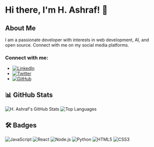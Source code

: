 # Hi there, I'm H. Ashraf! 👋

## About Me

I am a passionate developer with interests in web development, AI, and open source. Connect with me on my social media platforms.

### Connect with me:
- [![LinkedIn](https://img.shields.io/badge/LinkedIn-blue?style=for-the-badge&logo=linkedin)](https://www.linkedin.com/in/your-profile)
- [![Twitter](https://img.shields.io/badge/Twitter-blue?style=for-the-badge&logo=twitter)](https://twitter.com/your-profile)
- [![GitHub](https://img.shields.io/badge/GitHub-black?style=for-the-badge&logo=github)](https://github.com/h-ashraf)


## 📊 GitHub Stats

![H. Ashraf's GitHub Stats](https://github-readme-stats.vercel.app/api?username=h-ashraf&show_icons=true&theme=radical)
![Top Languages](https://github-readme-stats.vercel.app/api/top-langs/?username=h-ashraf&layout=compact&theme=radical)

## 🛠️ Badges

![JavaScript](https://img.shields.io/badge/JavaScript-F7DF1E?style=for-the-badge&logo=javascript&logoColor=black)
![React](https://img.shields.io/badge/React-61DAFB?style=for-the-badge&logo=react&logoColor=black)
![Node.js](https://img.shields.io/badge/Node.js-339933?style=for-the-badge&logo=node-dot-js&logoColor=white)
![Python](https://img.shields.io/badge/Python-3776AB?style=for-the-badge&logo=python&logoColor=white)
![HTML5](https://img.shields.io/badge/HTML5-E34F26?style=for-the-badge&logo=html5&logoColor=white)
![CSS3](https://img.shields.io/badge/CSS3-1572B6?style=for-the-badge&logo=css3&logoColor=white)
